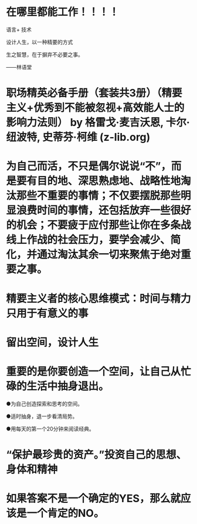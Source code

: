 # 在哪里都能工作！！！！
 语言+ 技术

设计人生，以一种精要的方式

生之智慧，在于摒弃不必要之事。

——林语堂

# 职场精英必备手册（套装共3册）（精要主义+优秀到不能被忽视+高效能人士的影响力法则） by 格雷戈·麦吉沃恩, 卡尔·纽波特, 史蒂芬·柯维 (z-lib.org)

# 为自己而活，不只是偶尔说说“不”，而是要有目的地、深思熟虑地、战略性地淘汰那些不重要的事情；不仅要摆脱那些明显浪费时间的事情，还包括放弃一些很好的机会；不要疲于应付那些让你在多条战线上作战的社会压力，要学会减少、简化，并通过淘汰其余一切来聚焦于绝对重要之事。

# 精要主义者的核心思维模式：时间与精力只用于有意义的事

# 留出空间，设计人生

# 重要的是你要创造一个空间，让自己从忙碌的生活中抽身退出。


●为自己创造探索和思考的空间。

●适时抽身，退一步看清局势。

●用每天的第一个20分钟来阅读经典。
# “保护最珍贵的资产。”投资自己的思想、身体和精神

# 如果答案不是一个确定的YES，那么就应该是一个肯定的NO。


